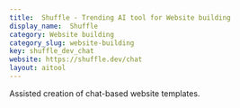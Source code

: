 ```yaml
---
title:  Shuffle - Trending AI tool for Website building
display_name:  Shuffle
category: Website building
category_slug: website-building
key: shuffle_dev_chat
website: https://shuffle.dev/chat
layout: aitool
---
```


Assisted creation of chat-based website templates.
